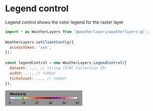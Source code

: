 # Legend control

Legend control shows the color legend for the raster layer

```javascript
import * as WeatherLayers from '@weatherlayers/weatherlayers-gl';

WeatherLayers.setClientConfig({
  accessToken: 'xxx',
});

const legendControl = new WeatherLayers.LegendControl({
  dataset: ..., // string (STAC Collection ID)
  width: ..., // number
  ticksCount: ..., // number
});
```

![](../../../.gitbook/assets/legend-control.png)
